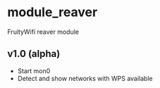 module_reaver
===============

FruityWifi reaver module

v1.0 (alpha)
----------------
- Start mon0
- Detect and show networks with WPS available
